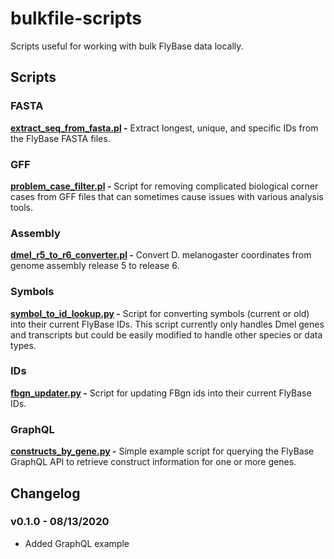 # bulkfile-scripts

Scripts useful for working with bulk FlyBase data locally.

## Scripts

### FASTA
**[extract_seq_from_fasta.pl](fasta/extract_seq_from_fasta.pl) -**
Extract longest, unique, and specific IDs from the FlyBase FASTA files.

### GFF

**[problem_case_filter.pl](gff/problem_case_filter.pl) -**
Script for removing complicated biological corner cases from GFF files that can
sometimes cause issues with various analysis tools.

### Assembly
**[dmel_r5_to_r6_converter.pl](dmel_r5_to_r6/dmel_r5_to_r6_converter.pl) -**
Convert D. melanogaster coordinates from genome assembly release 5 to
release 6.

### Symbols

**[symbol_to_id_lookup.py](symbols/symbol_to_id_lookup.py) -**
Script for converting symbols (current or old) into their current FlyBase IDs.
This script currently only handles Dmel genes and transcripts but could be easily modified
to handle other species or data types.

### IDs

**[fbgn_updater.py](ids/fbgn_updater.py) -**
Script for updating FBgn ids into their current FlyBase IDs.

### GraphQL

**[constructs_by_gene.py](graphql/constructs_by_gene.py) -**
Simple example script for querying the FlyBase GraphQL API to retrieve
construct information for one or more genes.

## Changelog 

### v0.1.0 - 08/13/2020
* Added GraphQL example
